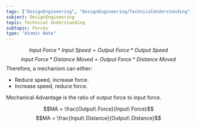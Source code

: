```yaml
---
tags: ["DesignEngineering", "DesignEngineering/TechnicalUnderstanding", "DesignEngineering/TechnicalUnderstanding/Forces"]
subject: DesignEngineering
topic: Technical Understanding
subtopic: Forces
type: "Atomic Note"
---
```


$$Input\ Force * Input\ Speed = Output\ Force * Output\ Speed$$
$$Input\ Force * Distance\ Moved = Output\ Force * Distance\ Moved$$
Therefore, a mechanism can either:
 - Reduce speed, increase force.
 - Increase speed, reduce force.


Mechanical Advantage is the ratio of output force to input force.

$$MA = \frac{Output\ Force}{Input\ Force}$$
$$MA = \frac{Input\ Distance}{Output\ Distance}$$